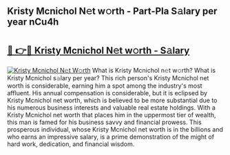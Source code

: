 ## Kristy Mcnichol N𝚎t w𝚘rth - Part-PIa S𝚊lary per year nCu4h

# <h2><a href="http://gc2tzr5.nevu.top/?p=Kristy+Mcnichol">🔗 👉🔴 Kristy Mcnichol N𝚎t w𝚘rth - S𝚊lary</a></h2>

[![Kristy Mcnichol N𝚎t W𝚘rth](https://i.imgur.com/Oavwk0R.jpeg)](http://gc2tzr5.nevu.top/?p=Kristy+Mcnichol)
What is Kristy Mcnichol n𝚎t w𝚘rth? What is Kristy Mcnichol s𝚊lary per year?
This rich person's Kristy Mcnichol net worth is considerable, earning him a spot among the industry's most affluent. His annual compensation is considerable, but it is eclipsed by Kristy Mcnichol net worth, which is believed to be more substantial due to his numerous business interests and valuable real estate holdings. With a Kristy Mcnichol net worth that places him in the uppermost tier of wealth, this man is famed for his business savvy and financial prowess. This prosperous individual, whose Kristy Mcnichol net worth is in the billions and who earns an impressive salary, is a prime demonstration of the might of hard work, dedication, and financial wisdom.

